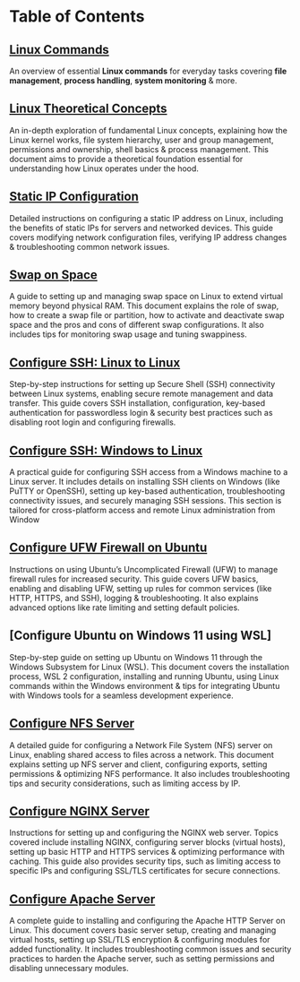 # Table of Contents
## [Linux Commands](https://github.com/PritamChakrabortyShuvo/Linux/blob/main/01_Linux-Commands.md)
An overview of essential **Linux commands** for everyday tasks covering **file management**, **process handling**, **system monitoring** & more.
## [Linux Theoretical Concepts](https://github.com/PritamChakrabortyShuvo/Linux/blob/main/02_Linux-Theoretical-Concepts.md)
An in-depth exploration of fundamental Linux concepts, explaining how the Linux kernel works, file system hierarchy, user and group management, permissions and ownership, shell basics & process management. This document aims to provide a theoretical foundation essential for understanding how Linux operates under the hood.
## [Static IP Configuration](https://github.com/PritamChakrabortyShuvo/Linux/blob/main/03_Static-IP-Configuration.md)
Detailed instructions on configuring a static IP address on Linux, including the benefits of static IPs for servers and networked devices. This guide covers modifying network configuration files, verifying IP address changes & troubleshooting common network issues.
## [Swap on Space](https://github.com/PritamChakrabortyShuvo/Linux/blob/main/04_Swap-On-Space.md)
A guide to setting up and managing swap space on Linux to extend virtual memory beyond physical RAM. This document explains the role of swap, how to create a swap file or partition, how to activate and deactivate swap space and the pros and cons of different swap configurations. It also includes tips for monitoring swap usage and tuning swappiness.
## [Configure SSH: Linux to Linux](https://github.com/PritamChakrabortyShuvo/Linux/blob/main/05_Configure-SSH-Linux-to-Linux.md)
Step-by-step instructions for setting up Secure Shell (SSH) connectivity between Linux systems, enabling secure remote management and data transfer. This guide covers SSH installation, configuration, key-based authentication for passwordless login & security best practices such as disabling root login and configuring firewalls.
## [Configure SSH: Windows to Linux]()
A practical guide for configuring SSH access from a Windows machine to a Linux server. It includes details on installing SSH clients on Windows (like PuTTY or OpenSSH), setting up key-based authentication, troubleshooting connectivity issues, and securely managing SSH sessions. This section is tailored for cross-platform access and remote Linux administration from Window
## [Configure UFW Firewall on Ubuntu]()
Instructions on using Ubuntu’s Uncomplicated Firewall (UFW) to manage firewall rules for increased security. This guide covers UFW basics, enabling and disabling UFW, setting up rules for common services (like HTTP, HTTPS, and SSH), logging & troubleshooting. It also explains advanced options like rate limiting and setting default policies.
## [Configure Ubuntu on Windows 11 using WSL]
Step-by-step guide on setting up Ubuntu on Windows 11 through the Windows Subsystem for Linux (WSL). This document covers the installation process, WSL 2 configuration, installing and running Ubuntu, using Linux commands within the Windows environment & tips for integrating Ubuntu with Windows tools for a seamless development experience.
## [Configure NFS Server]()
A detailed guide for configuring a Network File System (NFS) server on Linux, enabling shared access to files across a network. This document explains setting up NFS server and client, configuring exports, setting permissions & optimizing NFS performance. It also includes troubleshooting tips and security considerations, such as limiting access by IP.

## [Configure NGINX Server]()
Instructions for setting up and configuring the NGINX web server. Topics covered include installing NGINX, configuring server blocks (virtual hosts), setting up basic HTTP and HTTPS services & optimizing performance with caching. This guide also provides security tips, such as limiting access to specific IPs and configuring SSL/TLS certificates for secure connections.

## [Configure Apache Server]()
A complete guide to installing and configuring the Apache HTTP Server on Linux. This document covers basic server setup, creating and managing virtual hosts, setting up SSL/TLS encryption & configuring modules for added functionality. It includes troubleshooting common issues and security practices to harden the Apache server, such as setting permissions and disabling unnecessary modules.